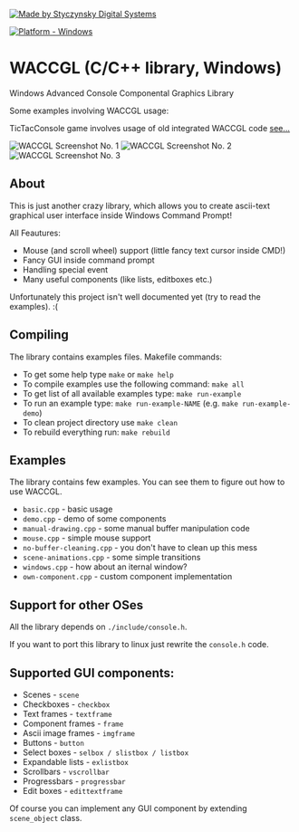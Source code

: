 [![Made by Styczynsky Digital Systems][badge sts]][link styczynski]

[![Platform - Windows][badge support windows]][link styczynski]

# WACCGL (C/C++ library, Windows)
Windows Advanced Console Componental Graphics Library

Some examples involving WACCGL usage:

TicTacConsole game involves usage of old integrated WACCGL code [see...](https://github.com/styczynski/TicTacConsole)

![WACCGL Screenshot No. 1](https://raw.githubusercontent.com/styczynski/waccgl/master/static/screenshot0.png "Example no. 1")
![WACCGL Screenshot No. 2](https://raw.githubusercontent.com/styczynski/waccgl/master/static/screenshot1.png "Example no. 2")
![WACCGL Screenshot No. 3](https://raw.githubusercontent.com/styczynski/waccgl/master/static/screenshot2.png "Example no. 3")


## About
This is just another crazy library, which allows you to create ascii-text graphical user interface inside Windows Command Prompt!

All Feautures:

  * Mouse (and scroll wheel) support (little fancy text cursor inside CMD!)
  * Fancy GUI inside command prompt
  * Handling special event
  * Many useful components (like lists, editboxes etc.)

Unfortunately this project isn't well documented yet (try to read the examples). :(

## Compiling
The library contains examples files.
Makefile commands:

 * To get some help type `make` or `make help`
 * To compile examples use the following command: `make all`
 * To get list of all available examples type: `make run-example`
 * To run an example type: `make run-example-NAME` (e.g. `make run-example-demo`)
 * To clean project directory use `make clean`
 * To rebuild everything run: `make rebuild`

## Examples
The library contains few examples.
You can see them to figure out how to use WACCGL.

 * `basic.cpp` - basic usage
 * `demo.cpp` - demo of some components
 * `manual-drawing.cpp` - some manual buffer manipulation code
 * `mouse.cpp` - simple mouse support
 * `no-buffer-cleaning.cpp` - you don't have to clean up this mess
 * `scene-animations.cpp` - some simple transitions
 * `windows.cpp` - how about an iternal window?
 * `own-component.cpp` - custom component implementation

## Support for other OSes
All the library depends on `./include/console.h`.

If you want to port this library to linux just rewrite the `console.h` code.

## Supported GUI components:

 * Scenes - `scene`
 * Checkboxes - `checkbox`
 * Text frames - `textframe`
 * Component frames - `frame`
 * Ascii image frames - `imgframe`
 * Buttons - `button`
 * Select boxes - `selbox / slistbox / listbox`
 * Expandable lists - `exlistbox`
 * Scrollbars - `vscrollbar`
 * Progressbars - `progressbar`
 * Edit boxes - `edittextframe`

Of course you can implement any GUI component by extending `scene_object` class.


[badge support windows]: https://img.shields.io/badge/platform-windows-blue.svg?style=flat-square&logoWidth=20&logo=data%3Aimage%2Fpng%3Bbase64%2CiVBORw0KGgoAAAANSUhEUgAAABgAAAAYCAYAAADgdz34AAAABmJLR0QA%2FwD%2FAP%2BgvaeTAAAACXBIWXMAAA7EAAAOxAGVKw4bAAAAB3RJTUUH4AgSEisSipueyAAAAHBJREFUSMdjZKA2WPv%2BPzKXkSxDiuf%2FZ7AKIEopbgsW3v%2FPwCOA4AcLMqK7jhjAQo4mUgATA43BqAWjFlADiCvQ1HjsuXNJIwPD%2BgmMtLMAGyCzqBhNRaMWDAELWBiCBRmJrcDJy2hUaj1Q3wIiLQcAUjQgoD1kMJYAAAAASUVORK5CYII%3D

[badge sts]: https://img.shields.io/badge/-styczynsky_digital_systems-blue.svg?style=flat-square&logoWidth=20&logo=data%3Aimage%2Fpng%3Bbase64%2CiVBORw0KGgoAAAANSUhEUgAAABYAAAAXCAYAAAAP6L%2BeAAAABmJLR0QA%2FwD%2FAP%2BgvaeTAAAACXBIWXMAAA7DAAAOwwHHb6hkAAAAB3RJTUUH4AgSEh0nVTTLngAAAB1pVFh0Q29tbWVudAAAAAAAQ3JlYXRlZCB3aXRoIEdJTVBkLmUHAAAAm0lEQVQ4y2Pc%2Bkz2PwMNAAs2wVMzk4jSbJY%2BD6ccEwONACMsKIh1JSEgbXKeQdr4PO1cPPQMZiGkoC7bkCQD7%2Fx7znDn35AOClK9PEJSBbNYAJz999UGrOLocsM0KHB5EZ%2FXPxiVMDAwMDD8SP3DwJA6kFka5hJCQOBcDwMDAwPDm3%2FbGBj%2BbR8tNrFUTbiAB8tknHI7%2FuTilAMA9aAwA8miDpgAAAAASUVORK5CYII%3D

[link styczynski]: http://styczynski.in
